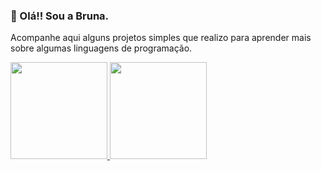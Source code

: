 ### 👋 Olá!! Sou a Bruna.
Acompanhe aqui alguns projetos simples que realizo para aprender mais sobre algumas linguagens de programação.

<div>
  <a href="https://github.com/brunacardozo">
    <img height = "155em" src="https://github-readme-stats.vercel.app/api?username=brunacardozo&count_private=true&show_icons=true&theme=highcontrast&include_all_commits=true&count_private=true" />
    <img height = "155em" src="https://github-readme-stats.vercel.app/api/top-langs/?username=brunacardozo&layout=compact&layout=compact=16&theme=highcontrast"/>
  </a>
</div>

##
